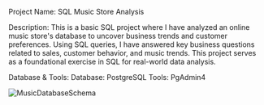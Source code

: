 Project Name: SQL Music Store Analysis

Description:
This is a basic SQL project where I have analyzed an online music store's database to uncover business trends and customer preferences. 
Using SQL queries, I have answered key business questions related to sales, customer behavior, and music trends. 
This project serves as a foundational exercise in SQL for real-world data analysis.

Database & Tools:
Database: PostgreSQL
Tools: PgAdmin4

![MusicDatabaseSchema](https://github.com/user-attachments/assets/b7797a35-2c88-4c54-8fc5-4f772637b83d)

